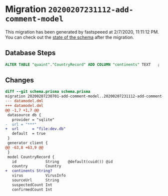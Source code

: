 # Migration `20200207231112-add-comment-model`

This migration has been generated by fastspeeed at 2/7/2020, 11:11:12 PM.
You can check out the [state of the schema](./schema.prisma) after the migration.

## Database Steps

```sql
ALTER TABLE "quaint"."CountryRecord" ADD COLUMN "continents" TEXT   ;
```

## Changes

```diff
diff --git schema.prisma schema.prisma
migration 20200207230701-add-comment-model..20200207231112-add-comment-model
--- datamodel.dml
+++ datamodel.dml
@@ -1,7 +1,7 @@
 datasource db {
   provider = "sqlite"
-  url = "***"
+  url      = "file:dev.db"
   default  = true
 }
 generator client {
@@ -63,8 +63,9 @@
 }
 model CountryRecord {
   id             String    @default(cuid()) @id
   country        Country
+  continents String?
   virus          VirusInfo
   sourceUrl      String
   suspectedCount Int
   confirmedCount Int
```


